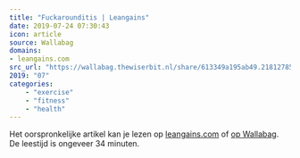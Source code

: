 ```yaml
---
title: "Fuckarounditis | Leangains"
date: 2019-07-24 07:30:43
icon: article
source: Wallabag
domains:
- leangains.com
src_url: "https://wallabag.thewiserbit.nl/share/613349a195ab49.21812785"
2019: "07"
categories:
    - "exercise"
    - "fitness"
    - "health"
---
```

Het oorspronkelijke artikel kan je lezen op [leangains.com](https://leangains.com/fuckarounditis/) of [op Wallabag](https://wallabag.thewiserbit.nl/share/613349a195ab49.21812785). De leestijd is ongeveer 34 minuten.